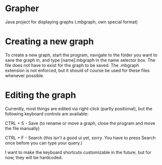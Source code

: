 # Grapher

Java project for displaying graphs (.mbgraph, own special format)

# Creating a new graph

To create a new graph, start the program, navigate to the folder you want to save the graph in, and type [name].mbgraph in the name selector box. The file does not have to exist for the graph to be saved. The .mbgraph extension is not enforced, but it should of course be used for these files whenever possible.

# Editing the graph

Currently, most things are edited via right-click (partly positional), but the following keyboard controls are available:

CTRL + S - Save (to rename or move a graph, close the program and move the file manually)

CTRL + F - Search (this isn't a good ui yet, sorry. You have to press Search once before you can type your query.)

I want to make the keyboard shortcuts customizable in the future, but for now, they will be hardcoded.
